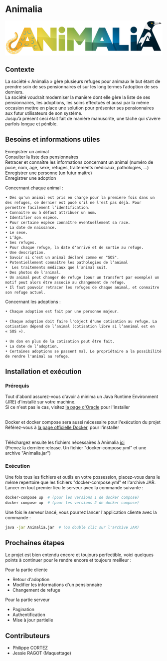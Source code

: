 # Animalia

![logo animalia](./.github/images/animalia_logo.png)



## Contexte

La société « Animalia » gère plusieurs refuges pour animaux le but étant de prendre soin de ses pensionnaires et sur les long termes l’adoption de ses derniers.  
La société voudrait moderniser la manière dont elle gère la liste de ses pensionnaires, les adoptions, les soins effectués et aussi par la même occasion mettre en place une solution pour présenter ses pensionnaires aux futur utilisateurs de son système.  
Jusqu’à présent ceci était fait de manière manuscrite, une tâche qui s’avère parfois longue et pénible.  



## Besoins et informations utiles

Enregistrer un animal  
Consulter la liste des pensionnaires  
Retracer et connaître les informations concernant un animal (numéro de puce, nom, age, sexe, refuges, traitements médicaux, pathologies, ...)  
Enregistrer une personne (un futur maître)  
Enregistrer une adoption  


Concernant chaque animal :

    • Dès qu'un animal est pris en charge pour la première fois dans un des refuges, ce dernier est pucé s'il ne l'est pas déjà. Pour permettre facilement l’identification.  
    • Connaitre ou à défaut attribuer un nom.
    • Identifier son espèce.
    • Pour certaine espèce connaître eventuellement sa race.
    • La date de naissance.
    • Le sexe.
    • L’âge.
    • Ses refuges.
    • Pour chaque refuge, la date d'arrivé et de sortie au refuge.
    • Une description.
    • Savoir si c'est un animal déclaré comme en "SOS".
    • Potentiellement connaître les pathologies de l’animal
    •  Les traitements médicaux que l’animal suit.
    • Des photos de l'animal.
    • Un animal peut changer de refuge (pour un transfert par exemple) un motif peut alors être associé au changement de refuge.
    • Il faut pouvoir retracer les refuges de chaque animal, et connaitre son refuge actuel.


Concernant les adoptions :

    • Chaque adoption est fait par une personne majeur.
      
    • Chaque adoption doit faire l'object d'une cotisation au refuge. La cotisation dépend de l’animal (cotisation libre si l’annimal est en « SOS »).
      
    • Un don en plus de la cotisation peut être fait.
    • La date de l’adoption.
    • Certaines adoptions se passent mal. Le propriétaire a la possibilité de rendre l'animal au refuge.



## Installation et exécution 

### Prérequis
Tout d'abord assurez-vous d'avoir à minima un Java Runtime Environment (JRE) d'installé sur votre machine.  
Si ce n'est pas le cas, visitez <a href="https://www.java.com/fr/">la page d'Oracle</a> pour l'installer
<br><br>

Docker et docker compose sera aussi nécessaire pour l'exécution du projet  
Référez-vous à <a href="https://docs.docker.com/engine/install/">la page officielle Docker</a>, pour l'installer
<br><br>

Téléchargez ensuite les fichiers nécessaires à Animalia <a href="https://github.com/Philippe-CORTEZ/Animalia/releases">ici</a>  
(Prenez la dernière release. Un fichier "docker-compose.yml" et une archive "Animalia.jar")


### Exécution
Une fois tous les fichiers et outils en votre possession, placez-vous dans le même repertoire que les fichiers "docker-compose.yml" et l'archive JAR.   
Lancer en tout premier lieu le serveur avec la commande suivante :  

```bash
docker-compose up  # (pour les versions 1 de docker compose)
docker compose up  # (pour les versions 2 de docker compose)
```

Une fois le serveur lancé, vous pourrez lancer l'application cliente avec la commande :  

```bash
java -jar Animalia.jar  # (ou double clic sur l'archive JAR)
```



## Prochaines étapes

Le projet est bien entendu encore et toujours perfectible, voici quelques points à continuer pour le rendre encore et toujours meilleur :  

Pour la partie cliente
* Retour d'adoption
* Modifier les informations d'un pensionnaire
* Changement de refuge

Pour la partie serveur
* Pagination
* Authentification
* Mise à jour partielle



## Contributeurs

* Philippe CORTEZ
* Jessie RAGOT (Maquettage)
